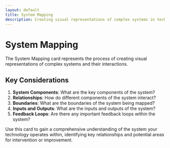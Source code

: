 ```yaml
---
layout: default
title: System Mapping
description: Creating visual representations of complex systems in technology projects
---
```


# System Mapping

The System Mapping card represents the process of creating visual representations of complex systems and their interactions.

## Key Considerations

1. **System Components**: What are the key components of the system?
2. **Relationships**: How do different components of the system interact?
3. **Boundaries**: What are the boundaries of the system being mapped?
4. **Inputs and Outputs**: What are the inputs and outputs of the system?
5. **Feedback Loops**: Are there any important feedback loops within the system?

Use this card to gain a comprehensive understanding of the system your technology operates within, identifying key relationships and potential areas for intervention or improvement.
